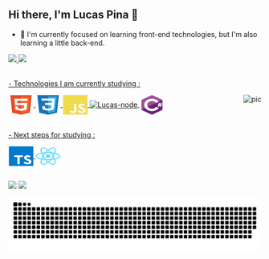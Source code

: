 ## Hi there, I'm Lucas Pina 👋

- 🌱 I'm currently focused on learning front-end technologies, but I'm also learning a little back-end.

<div align="center" style="display: flex;">
  <a href="https://github.com/Lucas-Pina1">
  <img  height="180rem" src="https://github-readme-stats.vercel.app/api?username=Lucas-Pina1&show_icons=true&theme=tokyonight&count_private=true"/>
  <img  height="180rem" src="https://github-readme-stats.vercel.app/api/top-langs/?username=Lucas-Pina1&layout=compact&langs_count=7&theme=tokyonight"/>
</div>
<br>
<div style="display: inline_block">
  <p> - Technologies I am currently studying :</p>
  <img align="center" alt="Lucas-HTML" height="40" width="50" src="https://raw.githubusercontent.com/devicons/devicon/master/icons/html5/html5-original.svg">
  <img align="center" alt="Lucas-CSS" height="40" width="50" src="https://raw.githubusercontent.com/devicons/devicon/master/icons/css3/css3-original.svg">
  <img align="center" alt="Lucas-Js" height="40" width="50" src="https://raw.githubusercontent.com/devicons/devicon/master/icons/javascript/javascript-plain.svg">
  <img align="center" alt="Lucas-node" height="40" width="50" src="https://cdn.jsdelivr.net/gh/devicons/devicon/icons/nodejs/nodejs-original.svg" />
  <img align="center" alt="Lucas-Csharp" height="40" width="50" src="https://raw.githubusercontent.com/devicons/devicon/master/icons/csharp/csharp-original.svg">
  <img align="right"  alt="pic" height="150"  src="https://www.mygo.ge/uploads/blog/1584023795.jpg" >
  <br> <br>
  <p> - Next steps for studying :</p>
  <img align="center" alt="Lucas-Ts" height="40" width="50" src="https://raw.githubusercontent.com/devicons/devicon/master/icons/typescript/typescript-plain.svg">
  <img align="center" alt="Lucas-React" height="40" width="50" src="https://raw.githubusercontent.com/devicons/devicon/master/icons/react/react-original.svg">

 </div>
  
  ## 
  
 <div> 
  <a href = "mailto:ti.lucaspina@gmail.com"><img src="https://img.shields.io/badge/-Gmail-%23333?style=for-the-badge&logo=gmail&logoColor=white" target="_blank"></a>
  <a href="https://www.linkedin.com/in/dev-lucaspina/" target="_blank"><img src="https://img.shields.io/badge/-LinkedIn-%230077B5?style=for-the-badge&logo=linkedin&logoColor=white" target="_blank"></a> 
   
![Snake animation](https://github.com/Lucas-Pina1/Lucas-Pina1/blob/output/github-contribution-grid-snake.svg)
   
</div>

